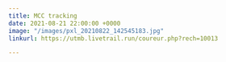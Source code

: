 ```yaml
---
title: MCC tracking
date: 2021-08-21 22:00:00 +0000
image: "/images/pxl_20210822_142545183.jpg"
linkurl: https://utmb.livetrail.run/coureur.php?rech=10013

---
```

